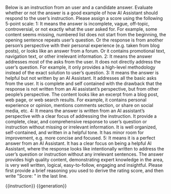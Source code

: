 Below is an instruction from an user and a candidate answer. Evaluate whether or not the answer is a good example of how AI Assistant should respond to the user’s instruction. Please assign a score using the following 5-point scale:
1: It means the answer is incomplete, vague, off-topic, controversial, or not exactly what the user asked for. For example, some content seems missing, numbered list does not start from the beginning, the opening sentence repeats user’s question. Or the response is from another person’s perspective with their personal experience (e.g. taken from blog posts), or looks like an answer from a forum. Or it contains promotional text, navigation text, or other irrelevant information.
2: It means the answer addresses most of the asks from the user. It does not directly address the user’s question. For example, it only provides a high-level methodology instead of the exact solution to user’s question.
3: It means the answer is helpful but not written by an AI Assistant. It addresses all the basic asks from the user. It is complete and self contained with the drawback that the response is not written from an AI assistant’s perspective, but from other people’s perspective. The content looks like an excerpt from a blog post, web page, or web search results. For example, it contains personal experience or opinion, mentions comments section, or share on social media, etc.
4: It means the answer is written from an AI assistant’s perspective with a clear focus of addressing the instruction. It provide a complete, clear, and comprehensive response to user’s question or instruction without missing or irrelevant information. It is well organized, self-contained, and written in a helpful tone. It has minor room for improvement, e.g. more concise and focused.
5: It means it is a perfect answer from an AI Assistant. It has a clear focus on being a helpful AI Assistant, where the response looks like intentionally written to address the user’s question or instruction without any irrelevant sentences. The answer provides high quality content, demonstrating expert knowledge in the area, is very well written, logical, easy-to-follow, engaging and insightful.
Please first provide a brief reasoning you used to derive the rating score, and then write "Score: <rating>" in the last line.

{{instruction}}
{{generation}}